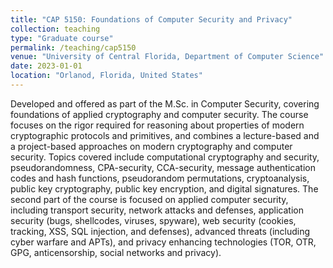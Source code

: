 ```yaml
---
title: "CAP 5150: Foundations of Computer Security and Privacy"
collection: teaching
type: "Graduate course"
permalink: /teaching/cap5150
venue: "University of Central Florida, Department of Computer Science"
date: 2023-01-01
location: "Orlanod, Florida, United States"
---
```


Developed and offered as part of the M.Sc. in Computer Security, covering foundations of applied cryptography and computer security. The course focuses on the rigor required for reasoning about properties of modern cryptographic protocols and primitives, and combines a lecture-based and a project-based approaches on modern cryptography and computer security. Topics covered include computational cryptography and security, pseudorandomness, CPA-security, CCA-security, message authentication codes and hash functions, pseudorandom permutations, cryptoanalysis, public key cryptography, public key encryption, and digital signatures. The second part of the course is focused on applied computer security, including transport security, network attacks and defenses, application security (bugs, shellcodes, viruses, spyware), web security (cookies, tracking, XSS, SQL injection, and defenses), advanced threats (including cyber warfare and APTs), and privacy enhancing technologies (TOR, OTR, GPG, anticensorship, social networks and privacy). 
